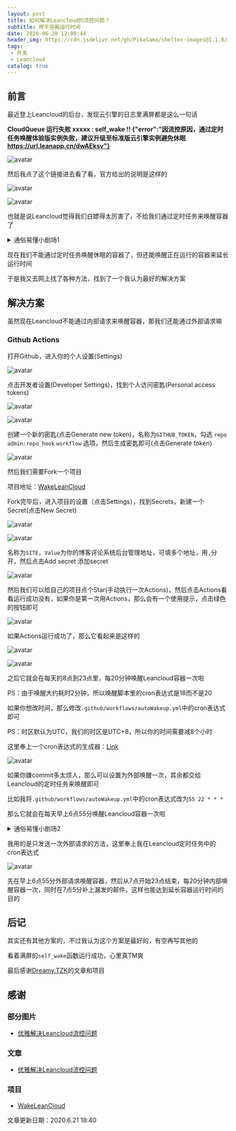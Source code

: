 ```yaml
---
layout: post
title: 如何解决Leancloud的流控问题？
subtitle: 榨干容器运行时间
date: 2020-06-20 12:09:44
header_img: https://cdn.jsdelivr.net/gh/PikaSama/shelter-images@1.1.8/images/lncld.png
tags: 
 - 开发
 - Leancloud
catalog: true
---
```

## 前言

最近登上Leancloud的后台，发现云引擎的日志里满屏都是这么一句话

**CloudQueue 运行失败 xxxxx : self_wake !! {"error":"因流控原因，通过定时任务唤醒体验版实例失败，建议升级至标准版云引擎实例避免休眠 https://url.leanapp.cn/dwAEksv"}**

![avatar](https://cdn.jsdelivr.net/gh/PikaSama/shelter-images@1.1/images/bqb1.jpg)

<!--more-->

然后我点了这个链接进去看了看，官方给出的说明是这样的

![avatar](https://cdn.jsdelivr.net/gh/PikaSama/shelter-images@1.1/images/leancloud1.png)

![avatar](https://cdn.jsdelivr.net/gh/PikaSama/shelter-images@1.1/images/leancloud2.png)

也就是说Leancloud觉得我们白嫖得太厉害了，不给我们通过定时任务来唤醒容器了

<details>
<summary>通俗易懂小剧场1</summary>
<pre>
容器：今天又是元气满满的一天
20分钟后
定时唤醒任务：hxd，醒醒，别那么早就休眠了，你还有活要干
容器：收到收到
20分钟后
定时唤醒任务：hxd，醒醒，别那么早就休眠了，你还有活要干
容器：收到收到
...
[日志]容器运行满18小时，需要在夜间休眠6小时
第二天
定时唤醒任务：hxd，醒醒，该干活了
容器：啊巴啊巴啊巴啊巴啊巴.....(休眠中)
20分钟后
定时唤醒任务：hxd，醒醒，该干活了
容器：啊巴啊巴啊巴啊巴啊巴.....(休眠中)
...
当有外部请求时
容器：嗯，有外部请求了？好了我醒了
20分钟后
定时唤醒任务：hxd，醒醒，别那么早就休眠了，你还有活要干
容器：Yes♂Sir
...
</pre>
</details>

现在我们不能通过定时任务唤醒休眠的容器了，但还能唤醒正在运行的容器来延长运行时间

于是我又去网上找了各种方法，找到了一个我认为最好的解决方案

## 解决方案
虽然现在Leancloud不能通过内部请求来唤醒容器，那我们还能通过外部请求嘛

### Github Actions
打开Github，进入你的个人设置(Settings)

![avatar](https://cdn.jsdelivr.net/gh/PikaSama/shelter-images@1.1/images/github1.png)

点击开发者设置(Developer Settings)，找到个人访问密匙(Personal access tokens)

![avatar](https://cdn.jsdelivr.net/gh/PikaSama/shelter-images@1.1/images/github2.png)

![avatar](https://cdn.jsdelivr.net/gh/PikaSama/shelter-images@1.1/images/github3.png)

创建一个新的密匙(点击Generate new token)，名称为`GITHUB_TOKEN`，勾选 `repo` `admin:repo_hook` `workflow` 选项，然后生成密匙即可(点击Generate token)

![avatar](https://cdn.jsdelivr.net/gh/PikaSama/shelter-images@1.1/images/github4.png)

然后我们需要Fork一个项目

项目地址：[WakeLeanCloud](https://github.com/blogimg/WakeLeanCloud)

Fork完毕后，进入项目的设置（点击Settings），找到Secrets，新建一个Secret(点击New Secret)

![avatar](https://cdn.jsdelivr.net/gh/PikaSama/shelter-images@1.1/images/github5.png)

![avatar](https://cdn.jsdelivr.net/gh/PikaSama/shelter-images@1.1/images/github6.png)

名称为`SITE`，`Value`为你的博客评论系统后台管理地址，可填多个地址，用`,`分开，然后点击Add secret 添加secret

![avatar](https://cdn.jsdelivr.net/gh/PikaSama/shelter-images@1.1/images/github7.png)

然后我们可以给自己的项目点个Star(手动执行一次Actions)，然后点击Actions看看运行成功没有，如果你是第一次用Actions，那么会有一个使用提示，点击绿色的按钮即可

![avatar](https://cdn.jsdelivr.net/gh/PikaSama/shelter-images@1.1/images/github8.png)

如果Actions运行成功了，那么它看起来是这样的

![avatar](https://cdn.jsdelivr.net/gh/PikaSama/shelter-images@1.1/images/github9.png)

![avatar](https://cdn.jsdelivr.net/gh/PikaSama/shelter-images@1.1/images/github10.png)

之后它就会在每天的8点到23点里，每20分钟唤醒Leancloud容器一次啦

PS：由于唤醒大约耗时2分钟，所以唤醒脚本里的cron表达式是18而不是20

如果你想改时间，那么修改`.github/workflows/autoWakeup.yml`中的cron表达式即可

PS：时区默认为UTC，我们的时区是UTC+8，所以你的时间需要减8个小时

这里奉上一个cron表达式的生成器：[Link](https://www.beejson.com/tool/cron.html)

![avatar](https://cdn.jsdelivr.net/gh/PikaSama/shelter-images@1.1/images/github11.png)

如果你嫌commit多太烦人，那么可以设置为外部唤醒一次，其余都交给Leancloud的定时任务来唤醒即可

比如我将`.github/workflows/autoWakeup.yml`中的cron表达式改为`55 22 * * *`

那么它就会在每天早上6点55分唤醒Leancloud容器一次啦

<details>
<summary>通俗易懂小剧场2</summary>
<pre>
外部请求多次
外部请求(首次)：铁子，该干活了
容器：OKOK
20分钟后
外部请求：老哥，还有活要干，别休眠了
容器：OKOK
...
外部请求一次
外部请求：起床干活GKD
容器：好der
20分钟后
定时唤醒任务：hxd，醒醒，别那么早就休眠了，你还有活要干
容器：收到收到
...
</pre>
</details>

我用的是只发送一次外部请求的方法，这里奉上我在Leancloud定时任务中的cron表达式

![avatar](https://cdn.jsdelivr.net/gh/PikaSama/shelter-images@1.1/images/leancloud3.png)

先在早上6点55分外部请求唤醒容器，然后从7点开始23点结束，每20分钟内部唤醒容器一次，同时在7点5分补上漏发的邮件，这样也能达到延长容器运行时间的目的

## 后记
其实还有其他方案的，不过我认为这个方案是最好的，有空再写其他的

看着满屏的`self_wake`函数运行成功，心里真TM爽

最后感谢[Dreamy.TZK](https://www.antmoe.com)的文章和项目

## 感谢
### 部分图片
- [优雅解决Leancloud流控问题](https://www.antmoe.com/posts/ff6aef7b/index.html)
### 文章
- [优雅解决Leancloud流控问题](https://www.antmoe.com/posts/ff6aef7b/index.html)
### 项目
- [WakeLeanCloud](https://github.com/blogimg/WakeLeanCloud)

文章更新日期：2020.6.21 18:40
